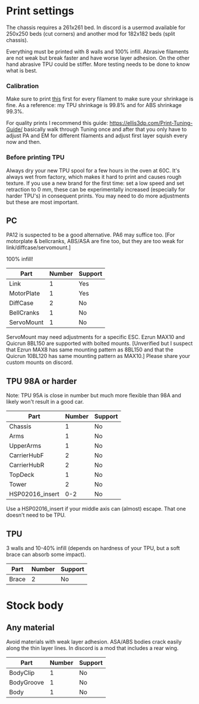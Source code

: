 # Print settings

The chassis requires a 261x261 bed. In discord is a usermod available for 250x250 beds (cut corners) and another mod for 182x182 beds (split chassis).

Everything must be printed with 8 walls and 100% infill. Abrasive filaments are not weak but break faster and have worse layer adhesion. On the other hand abrasive TPU could be stiffer. More testing needs to be done to know what is best.

### Calibration

Make sure to print [this](/Calibration.stl) first for every filament to make sure your shrinkage is fine. As a reference: my TPU shrinkage is 99.8% and for ABS shrinkage 99.3%.

For quality prints I recommend this guide: https://ellis3dp.com/Print-Tuning-Guide/ basically walk through Tuning once and after that you only have to adjust PA and EM for different filaments and adjust first layer squish every now and then.

### Before printing TPU

Always dry your new TPU spool for a few hours in the oven at 60C. It's always wet from factory, which makes it hard to print and causes rough texture. If you use a new brand for the first time: set a low speed and set retraction to 0 mm, these can be experimentally increased (especially for harder TPU's) in consequent prints. You may need to do more adjustments but these are most important.


## PC

PA12 is suspected to be a good alternative. PA6 may suffice too. [For motorplate & bellcranks, ABS/ASA are fine too, but they are too weak for link/diffcase/servomount.]

100% infill!

Part | Number | Support
--- | --- | ---
Link | 1 | Yes
MotorPlate | 1 | Yes
DiffCase | 2 | No
BellCranks | 1 | No
ServoMount | 1 | No

ServoMount may need adjustments for a specific ESC. Ezrun MAX10 and Quicrun 8BL150 are supported with bolted mounts. [Unverified but I suspect that Ezrun MAX8 has same mounting pattern as 8BL150 and that the Quicrun 10BL120 has same mounting pattern as MAX10.] Please share your custom mounts on discord.


## TPU 98A or harder

Note: TPU 95A is close in number but much more flexible than 98A and likely won't result in a good car.

Part | Number | Support
--- | --- | ---
Chassis | 1 | No
Arms | 1 | No
UpperArms | 1 | No
CarrierHubF | 2 | No
CarrierHubR | 2 | No
TopDeck | 1 | No
Tower | 2 | No
HSP02016_insert | 0-2 | No

Use a HSP02016_insert if your middle axis can (almost) escape. That one doesn't need to be TPU.


## TPU

3 walls and 10-40% infill (depends on hardness of your TPU, but a soft brace can absorb some impact).

Part | Number | Support
--- | --- | ---
Brace | 2 | No




# Stock body

## Any material

Avoid materials with weak layer adhesion. ASA/ABS bodies crack easily along the thin layer lines. In discord is a mod that includes a rear wing.

Part | Number | Support
--- | --- | ---
BodyClip | 1 | No
BodyGroove | 1 | No
Body | 1 | No
